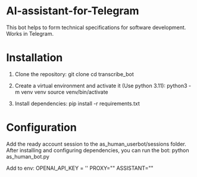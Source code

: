 # AI-assistant-for-Telegram
This bot helps to form technical specifications for software development. Works in Telegram.

# Installation
1. Clone the repository:
    git clone <URL-repo>
    cd transcribe_bot

2. Create a virtual environment and activate it (Use python 3.11):
    python3 -m venv venv
    source venv/bin/activate

3. Install dependencies:
   pip install -r requirements.txt

# Configuration
Add the ready account session to the as_human_userbot/sessions folder.
After installing and configuring dependencies, you can run the bot:
    python as_human_bot.py

Add to env: OPENAI_API_KEY = '' PROXY="" ASSISTANT=""
